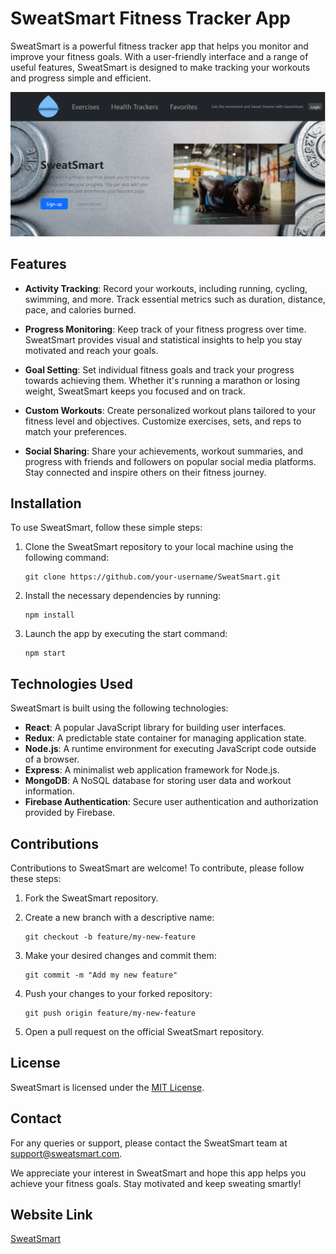 
# SweatSmart Fitness Tracker App

SweatSmart is a powerful fitness tracker app that helps you monitor and improve your fitness goals. With a user-friendly interface and a range of useful features, SweatSmart is designed to make tracking your workouts and progress simple and efficient.

![Screenshot](https://github.com/TylerJMalone/fitness-tracker/blob/main/Screenshots/Screenshot%20(49).png)

## Features

- **Activity Tracking**: Record your workouts, including running, cycling, swimming, and more. Track essential metrics such as duration, distance, pace, and calories burned.

- **Progress Monitoring**: Keep track of your fitness progress over time. SweatSmart provides visual and statistical insights to help you stay motivated and reach your goals.

- **Goal Setting**: Set individual fitness goals and track your progress towards achieving them. Whether it's running a marathon or losing weight, SweatSmart keeps you focused and on track.

- **Custom Workouts**: Create personalized workout plans tailored to your fitness level and objectives. Customize exercises, sets, and reps to match your preferences.

- **Social Sharing**: Share your achievements, workout summaries, and progress with friends and followers on popular social media platforms. Stay connected and inspire others on their fitness journey.

## Installation

To use SweatSmart, follow these simple steps:

1. Clone the SweatSmart repository to your local machine using the following command:

   ```
   git clone https://github.com/your-username/SweatSmart.git
   ```

2. Install the necessary dependencies by running:

   ```
   npm install
   ```

3. Launch the app by executing the start command:

   ```
   npm start
   ```

## Technologies Used

SweatSmart is built using the following technologies:

- **React**: A popular JavaScript library for building user interfaces.
- **Redux**: A predictable state container for managing application state.
- **Node.js**: A runtime environment for executing JavaScript code outside of a browser.
- **Express**: A minimalist web application framework for Node.js.
- **MongoDB**: A NoSQL database for storing user data and workout information.
- **Firebase Authentication**: Secure user authentication and authorization provided by Firebase.

## Contributions

Contributions to SweatSmart are welcome! To contribute, please follow these steps:

1. Fork the SweatSmart repository.

2. Create a new branch with a descriptive name:

   ```
   git checkout -b feature/my-new-feature
   ```

3. Make your desired changes and commit them:

   ```
   git commit -m "Add my new feature"
   ```

4. Push your changes to your forked repository:

   ```
   git push origin feature/my-new-feature
   ```

5. Open a pull request on the official SweatSmart repository.

## License

SweatSmart is licensed under the [MIT License](https://opensource.org/licenses/MIT).

## Contact

For any queries or support, please contact the SweatSmart team at [support@sweatsmart.com](mailto:support@sweatsmart.com).

We appreciate your interest in SweatSmart and hope this app helps you achieve your fitness goals. Stay motivated and keep sweating smartly!

## Website Link
[SweatSmart](https://sweatsmart-aec748193627.herokuapp.com/)
